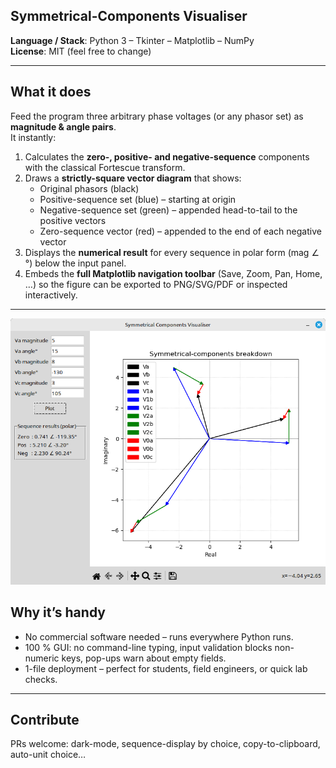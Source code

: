 ## Symmetrical-Components Visualiser  
**Language / Stack**: Python 3 – Tkinter – Matplotlib – NumPy  
**License**: MIT (feel free to change)

---

## What it does
Feed the program three arbitrary phase voltages (or any phasor set) as **magnitude & angle pairs**.  
It instantly:

1.  Calculates the **zero-, positive- and negative-sequence** components with the classical Fortescue transform.
2.  Draws a **strictly-square vector diagram** that shows:
    - Original phasors (black)  
    - Positive-sequence set (blue) – starting at origin  
    - Negative-sequence set (green) – appended head-to-tail to the positive vectors  
    - Zero-sequence vector (red) – appended to the end of each negative vector  
3.  Displays the **numerical result** for every sequence in polar form (mag ∠ °) below the input panel.
4.  Embeds the **full Matplotlib navigation toolbar** (Save, Zoom, Pan, Home, …) so the figure can be exported to PNG/SVG/PDF or inspected interactively.

---
![Screenshot of feature](Screenshot.png)

## Why it’s handy
-  No commercial software needed – runs everywhere Python runs.  
-  100 % GUI: no command-line typing, input validation blocks non-numeric keys, pop-ups warn about empty fields.  
-  1-file deployment – perfect for students, field engineers, or quick lab checks.

---

## Contribute
PRs welcome: dark-mode, sequence-display by choice, copy-to-clipboard, auto-unit choice…

